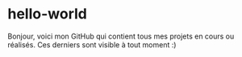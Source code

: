 # hello-world
Bonjour, voici mon GitHub qui contient tous mes projets en cours ou réalisés.
Ces derniers sont visible à tout moment :)
